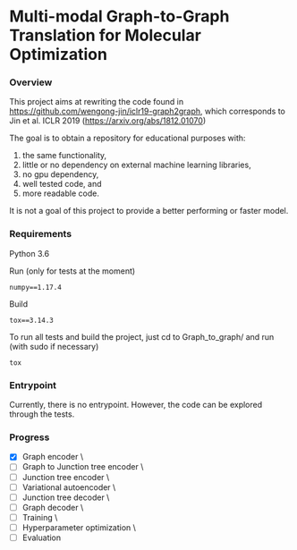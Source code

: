 # Multi-modal Graph-to-Graph Translation for Molecular Optimization

### Overview

This project aims at rewriting the code found in https://github.com/wengong-jin/iclr19-graph2graph, which corresponds to Jin et al. ICLR 2019 (https://arxiv.org/abs/1812.01070)

The goal is to obtain a repository for educational purposes with:
1. the same functionality, 
2. little or no dependency on external machine learning libraries,
3. no gpu dependency,
4. well tested code, and 
5. more readable code.

It is not a goal of this project to provide a better performing or faster model.

### Requirements
Python 3.6 

Run (only for tests at the moment)
```
numpy==1.17.4
```

Build
```
tox==3.14.3
```
To run all tests and build the project, just cd to Graph_to_graph/ and run (with sudo if necessary)
```
tox
```

### Entrypoint

Currently, there is no entrypoint. However, the code can be explored through the tests.


### Progress

-[x] Graph encoder \
-[ ] Graph to Junction tree encoder \
-[ ] Junction tree encoder \
-[ ] Variational autoencoder \
-[ ] Junction tree decoder \
-[ ] Graph decoder \
-[ ] Training \
-[ ] Hyperparameter optimization \
-[ ] Evaluation 
